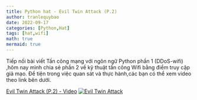 ```yaml
---
title: Python hat - Evil Twin Attack (P.2)
author: tranlequybao
date: 2022-09-17
categories: [Python,Hat]
tags: [hat,wifi]
math: true
mermaid: true
---
```

Tiếp nối bài viết Tấn công mạng với ngôn ngữ Python phần 1 (DDoS-wifi) ,hôm nay mình chia sẻ phần 2 về kỹ thuật tấn công Wifi bằng điểm truy cập giả mạo. Để tiện trong việc quan sát và thực hành,các bạn có thể xem video theo link bên dưới.

[Evil Twin Attack (P.2) - Video](https://www.youtube.com/watch?v=m0cHXNhBKyc&t=2s)
[![Evil Twin Attack](http://img.youtube.com/vi/m0cHXNhBKyc&t/0.jpg)](http://www.youtube.com/watch?v=m0cHXNhBKyc&t)
